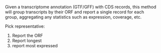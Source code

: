 Given a transcriptome annotation (GTF/GFF) with CDS records, this method will group transcripts by their ORF and report a single record for each group, aggregating any statistics such as expression, coverage, etc.

Pick representative:
1. Report the ORF
2. Report longest
3. report most expressed


